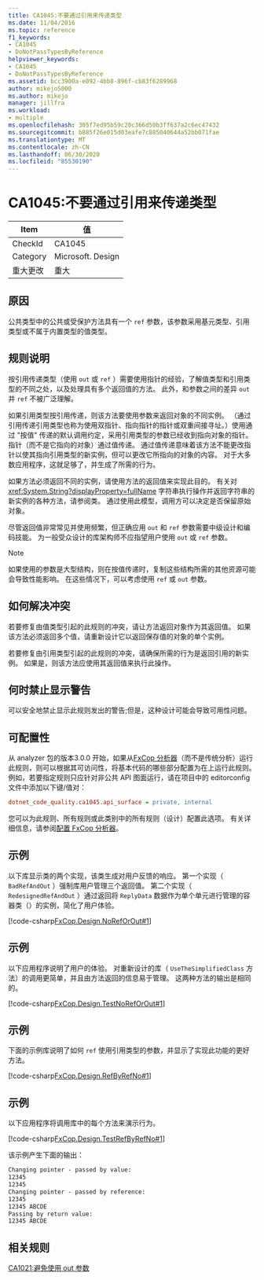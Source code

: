 ```yaml
---
title: CA1045:不要通过引用来传递类型
ms.date: 11/04/2016
ms.topic: reference
f1_keywords:
- CA1045
- DoNotPassTypesByReference
helpviewer_keywords:
- CA1045
- DoNotPassTypesByReference
ms.assetid: bcc3900a-e092-4bb8-896f-cb83f6289968
author: mikejo5000
ms.author: mikejo
manager: jillfra
ms.workload:
- multiple
ms.openlocfilehash: 305f7ed95b59c20c366d50b3ff637a2c6ec47432
ms.sourcegitcommit: b885f26e015d03eafe7c885040644a52bb071fae
ms.translationtype: MT
ms.contentlocale: zh-CN
ms.lasthandoff: 06/30/2020
ms.locfileid: "85530190"
---
```

# <a name="ca1045-do-not-pass-types-by-reference"></a>CA1045:不要通过引用来传递类型

|Item|值|
|-|-|
|CheckId|CA1045|
|Category|Microsoft. Design|
|重大更改|重大|

## <a name="cause"></a>原因
公共类型中的公共或受保护方法具有一个 `ref` 参数，该参数采用基元类型、引用类型或不属于内置类型的值类型。

## <a name="rule-description"></a>规则说明
按引用传递类型（使用 `out` 或 `ref` ）需要使用指针的经验，了解值类型和引用类型的不同之处，以及处理具有多个返回值的方法。 此外，和参数之间的差异 `out` 并 `ref` 不被广泛理解。

如果引用类型按引用传递，则该方法要使用参数来返回对象的不同实例。 （通过引用传递引用类型也称为使用双指针、指向指针的指针或双重间接寻址。）使用通过 "按值" 传递的默认调用约定，采用引用类型的参数已经收到指向对象的指针。 指针（而不是它指向的对象）通过值传递。 通过值传递意味着该方法不能更改指针以使其指向引用类型的新实例，但可以更改它所指向的对象的内容。 对于大多数应用程序，这就足够了，并生成了所需的行为。

如果方法必须返回不同的实例，请使用方法的返回值来实现此目的。 有关对 <xref:System.String?displayProperty=fullName> 字符串执行操作并返回字符串的新实例的各种方法，请参阅类。 通过使用此模型，调用方可以决定是否保留原始对象。

尽管返回值非常常见并使用频繁，但正确应用 `out` 和 `ref` 参数需要中级设计和编码技能。 为一般受众设计的库架构师不应指望用户使用 `out` 或 `ref` 参数。

> [!NOTE]
> 如果使用的参数是大型结构，则在按值传递时，复制这些结构所需的其他资源可能会导致性能影响。 在这些情况下，可以考虑使用 `ref` 或 `out` 参数。

## <a name="how-to-fix-violations"></a>如何解决冲突
若要修复由值类型引起的此规则的冲突，请让方法返回对象作为其返回值。 如果该方法必须返回多个值，请重新设计它以返回保存值的对象的单个实例。

若要修复由引用类型引起的此规则的冲突，请确保所需的行为是返回引用的新实例。 如果是，则该方法应使用其返回值来执行此操作。

## <a name="when-to-suppress-warnings"></a>何时禁止显示警告
可以安全地禁止显示此规则发出的警告;但是，这种设计可能会导致可用性问题。

## <a name="configurability"></a>可配置性
从 analyzer 包的版本3.0.0 开始，如果从[FxCop 分析器](install-fxcop-analyzers.md)（而不是传统分析）运行此规则，则可以根据其可访问性，将基本代码的哪些部分配置为在上运行此规则。 例如，若要指定规则只应针对非公共 API 图面运行，请在项目中的 editorconfig 文件中添加以下键/值对：

```ini
dotnet_code_quality.ca1045.api_surface = private, internal
```

您可以为此规则、所有规则或此类别中的所有规则（设计）配置此选项。 有关详细信息，请参阅[配置 FxCop 分析器](configure-fxcop-analyzers.md)。

## <a name="example"></a>示例
以下库显示类的两个实现，该类生成对用户反馈的响应。 第一个实现（ `BadRefAndOut` ）强制库用户管理三个返回值。 第二个实现（ `RedesignedRefAndOut` ）通过返回将 `ReplyData` 数据作为单个单元进行管理的容器类（）的实例，简化了用户体验。

[!code-csharp[FxCop.Design.NoRefOrOut#1](../code-quality/codesnippet/CSharp/ca1045-do-not-pass-types-by-reference_1.cs)]

## <a name="example"></a>示例
以下应用程序说明了用户的体验。 对重新设计的库（ `UseTheSimplifiedClass` 方法）的调用更简单，并且由方法返回的信息易于管理。 这两种方法的输出是相同的。

[!code-csharp[FxCop.Design.TestNoRefOrOut#1](../code-quality/codesnippet/CSharp/ca1045-do-not-pass-types-by-reference_2.cs)]

## <a name="example"></a>示例
下面的示例库说明了如何 `ref` 使用引用类型的参数，并显示了实现此功能的更好方法。

[!code-csharp[FxCop.Design.RefByRefNo#1](../code-quality/codesnippet/CSharp/ca1045-do-not-pass-types-by-reference_3.cs)]

## <a name="example"></a>示例
以下应用程序将调用库中的每个方法来演示行为。

[!code-csharp[FxCop.Design.TestRefByRefNo#1](../code-quality/codesnippet/CSharp/ca1045-do-not-pass-types-by-reference_4.cs)]

该示例产生下面的输出：

```txt
Changing pointer - passed by value:
12345
12345
Changing pointer - passed by reference:
12345
12345 ABCDE
Passing by return value:
12345 ABCDE
```

## <a name="related-rules"></a>相关规则
[CA1021:避免使用 out 参数](../code-quality/ca1021.md)
